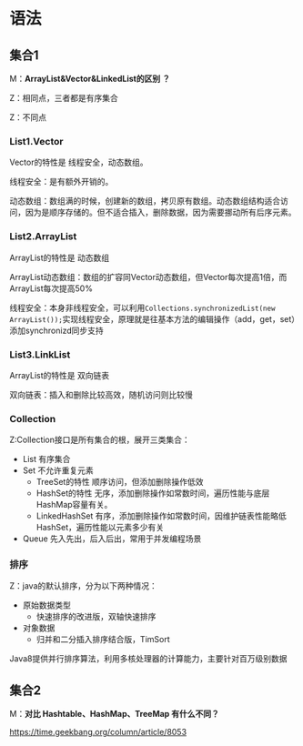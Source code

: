 # 语法

## 集合1

M：**ArrayList&Vector&LinkedList的区别 ？**

Z：相同点，三者都是有序集合

Z：不同点

### List1.Vector

Vector的特性是 线程安全，动态数组。

线程安全：是有额外开销的。

动态数组：数组满的时候，创建新的数组，拷贝原有数组。动态数组结构适合访问，因为是顺序存储的。但不适合插入，删除数据，因为需要挪动所有后序元素。

### List2.ArrayList

ArrayList的特性是 动态数组

ArrayList动态数组：数组的扩容同Vector动态数组，但Vector每次提高1倍，而ArrayList每次提高50%

线程安全：本身非线程安全，可以利用``Collections.synchronizedList(new ArrayList());``实现线程安全，原理就是往基本方法的编辑操作（add，get，set）添加synchronizd同步支持

### List3.LinkList

ArrayList的特性是 双向链表  

双向链表：插入和删除比较高效，随机访问则比较慢

### Collection

Z:Collection接口是所有集合的根，展开三类集合：

- List	有序集合
- Set 不允许重复元素
  - TreeSet的特性 顺序访问，但添加删除操作低效
  - HashSet的特性 无序，添加删除操作如常数时间，遍历性能与底层HashMap容量有关。
  - LinkedHashSet 有序，添加删除操作如常数时间，因维护链表性能略低HashSet，遍历性能以元素多少有关
- Queue 先入先出，后入后出，常用于并发编程场景

### 排序

Z：java的默认排序，分为以下两种情况：

- 原始数据类型
  - 快速排序的改进版，双轴快速排序
- 对象数据
  - 归并和二分插入排序结合版，TimSort

Java8提供并行排序算法，利用多核处理器的计算能力，主要针对百万级别数据

## 集合2

M：**对比 Hashtable、HashMap、TreeMap 有什么不同？**  



https://time.geekbang.org/column/article/8053